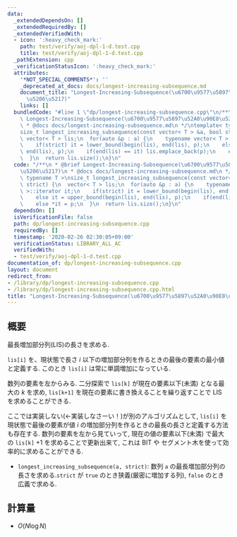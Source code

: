 ```yaml
---
data:
  _extendedDependsOn: []
  _extendedRequiredBy: []
  _extendedVerifiedWith:
  - icon: ':heavy_check_mark:'
    path: test/verify/aoj-dpl-1-d.test.cpp
    title: test/verify/aoj-dpl-1-d.test.cpp
  _pathExtension: cpp
  _verificationStatusIcon: ':heavy_check_mark:'
  attributes:
    '*NOT_SPECIAL_COMMENTS*': ''
    _deprecated_at_docs: docs/longest-increasing-subsequence.md
    document_title: "Longest-Increasing-Subsequence(\u6700\u9577\u5897\u52A0\u90E8\
      \u5206\u5217)"
    links: []
  bundledCode: "#line 1 \"dp/longest-increasing-subsequence.cpp\"\n/**\n * @brief\
    \ Longest-Increasing-Subsequence(\u6700\u9577\u5897\u52A0\u90E8\u5206\u5217)\n\
    \ * @docs docs/longest-increasing-subsequence.md\n */\ntemplate< typename T >\n\
    size_t longest_increasing_subsequence(const vector< T > &a, bool strict) {\n \
    \ vector< T > lis;\n  for(auto &p : a) {\n    typename vector< T >::iterator it;\n\
    \    if(strict) it = lower_bound(begin(lis), end(lis), p);\n    else it = upper_bound(begin(lis),\
    \ end(lis), p);\n    if(end(lis) == it) lis.emplace_back(p);\n    else *it = p;\n\
    \  }\n  return lis.size();\n}\n"
  code: "/**\n * @brief Longest-Increasing-Subsequence(\u6700\u9577\u5897\u52A0\u90E8\
    \u5206\u5217)\n * @docs docs/longest-increasing-subsequence.md\n */\ntemplate<\
    \ typename T >\nsize_t longest_increasing_subsequence(const vector< T > &a, bool\
    \ strict) {\n  vector< T > lis;\n  for(auto &p : a) {\n    typename vector< T\
    \ >::iterator it;\n    if(strict) it = lower_bound(begin(lis), end(lis), p);\n\
    \    else it = upper_bound(begin(lis), end(lis), p);\n    if(end(lis) == it) lis.emplace_back(p);\n\
    \    else *it = p;\n  }\n  return lis.size();\n}\n"
  dependsOn: []
  isVerificationFile: false
  path: dp/longest-increasing-subsequence.cpp
  requiredBy: []
  timestamp: '2020-02-26 02:30:05+09:00'
  verificationStatus: LIBRARY_ALL_AC
  verifiedWith:
  - test/verify/aoj-dpl-1-d.test.cpp
documentation_of: dp/longest-increasing-subsequence.cpp
layout: document
redirect_from:
- /library/dp/longest-increasing-subsequence.cpp
- /library/dp/longest-increasing-subsequence.cpp.html
title: "Longest-Increasing-Subsequence(\u6700\u9577\u5897\u52A0\u90E8\u5206\u5217)"
---
```

## 概要

最長増加部分列(LIS)の長さを求める.

`lis[i]` を、現状態で長さ $i$ 以下の増加部分列を作るときの最後の要素の最小値と定義する. このとき `lis[i]` は常に単調増加になっている.

数列の要素を左からみる. 二分探索で `lis[k]` が現在の要素以下(未満) となる最大の $k$ を求め, `lis[k+1]` を現在の要素に書き換えることを繰り返すことで LIS を求めることができる.

ここでは実装しない(←実装しなさーい！)が別のアルゴリズムとして, `lis[i]` を現状態で最後の要素が値 $i$ の増加部分列を作るときの最長の長さと定義する方法も存在する. 数列の要素を左から見ていって, 現在の値の要素以下(未満) で最大の `lis[k]` $+ 1$ を求めることで更新出来て, これは BIT や セグメント木を使って効率的に求めることができる.

* `longest_increasing_subsequence(a, strict)`: 数列 `a` の最長増加部分列の長さを求める.`strict` が `true` のとき狭義(厳密に増加する列), `false` のとき広義で求める.

## 計算量

* $O(N \log N)$
